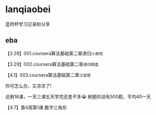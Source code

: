# lanqiaobei
蓝桥杯学习记录和分享

## eba
【3.28】001.coursera算法基础第二章递归`小游戏`

【3.29】002.coursera算法基础第二章`递归棋盘`

【4.1】003.coursera算法基础第二章`汉诺塔`

你可怎么办，又凉凉了!

还剩16课，一天三课五天学完还差不多😭
刷题的话有500题，平均40一天

【4.7】第4周第1课 数字三角形
